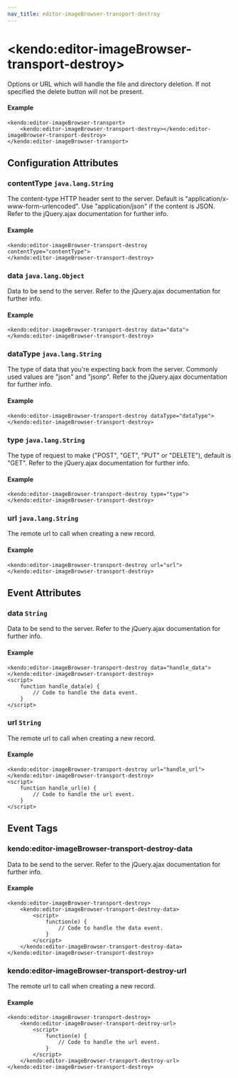 ```yaml
---
nav_title: editor-imageBrowser-transport-destroy
---
```


# \<kendo:editor-imageBrowser-transport-destroy\>

Options or URL which will handle the file and directory deletion. If not specified the delete button will not be present.

#### Example
    <kendo:editor-imageBrowser-transport>
        <kendo:editor-imageBrowser-transport-destroy></kendo:editor-imageBrowser-transport-destroy>
    </kendo:editor-imageBrowser-transport>

## Configuration Attributes

### contentType `java.lang.String`

The content-type HTTP header sent to the server. Default is "application/x-www-form-urlencoded". Use "application/json" if the content is JSON.
Refer to the jQuery.ajax documentation for further info.

#### Example
    <kendo:editor-imageBrowser-transport-destroy contentType="contentType">
    </kendo:editor-imageBrowser-transport-destroy>

### data `java.lang.Object`

Data to be send to the server.
Refer to the jQuery.ajax documentation for further info.

#### Example
    <kendo:editor-imageBrowser-transport-destroy data="data">
    </kendo:editor-imageBrowser-transport-destroy>

### dataType `java.lang.String`

The type of data that you're expecting back from the server. Commonly used values are "json" and "jsonp".
Refer to the jQuery.ajax documentation for further info.

#### Example
    <kendo:editor-imageBrowser-transport-destroy dataType="dataType">
    </kendo:editor-imageBrowser-transport-destroy>

### type `java.lang.String`

The type of request to make ("POST", "GET", "PUT" or "DELETE"), default is "GET".
Refer to the jQuery.ajax documentation for further info.

#### Example
    <kendo:editor-imageBrowser-transport-destroy type="type">
    </kendo:editor-imageBrowser-transport-destroy>

### url `java.lang.String`

The remote url to call when creating a new record.

#### Example
    <kendo:editor-imageBrowser-transport-destroy url="url">
    </kendo:editor-imageBrowser-transport-destroy>


## Event Attributes

### data `String`

Data to be send to the server.
Refer to the jQuery.ajax documentation for further info.


#### Example
    <kendo:editor-imageBrowser-transport-destroy data="handle_data">
    </kendo:editor-imageBrowser-transport-destroy>
    <script>
        function handle_data(e) {
            // Code to handle the data event.
        }
    </script>

### url `String`

The remote url to call when creating a new record.


#### Example
    <kendo:editor-imageBrowser-transport-destroy url="handle_url">
    </kendo:editor-imageBrowser-transport-destroy>
    <script>
        function handle_url(e) {
            // Code to handle the url event.
        }
    </script>

## Event Tags

### kendo:editor-imageBrowser-transport-destroy-data

Data to be send to the server.
Refer to the jQuery.ajax documentation for further info.


#### Example
    <kendo:editor-imageBrowser-transport-destroy>
        <kendo:editor-imageBrowser-transport-destroy-data>
            <script>
                function(e) {
                    // Code to handle the data event.
                }
            </script>
        </kendo:editor-imageBrowser-transport-destroy-data>
    </kendo:editor-imageBrowser-transport-destroy>

### kendo:editor-imageBrowser-transport-destroy-url

The remote url to call when creating a new record.


#### Example
    <kendo:editor-imageBrowser-transport-destroy>
        <kendo:editor-imageBrowser-transport-destroy-url>
            <script>
                function(e) {
                    // Code to handle the url event.
                }
            </script>
        </kendo:editor-imageBrowser-transport-destroy-url>
    </kendo:editor-imageBrowser-transport-destroy>

